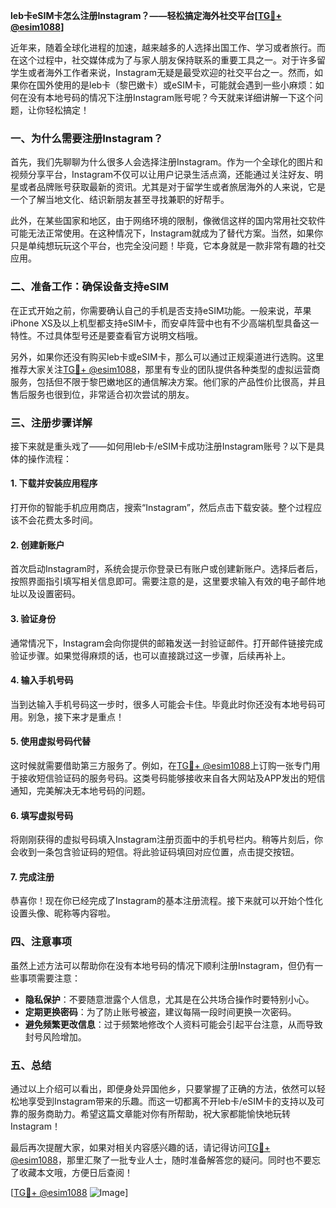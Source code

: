 **leb卡eSIM卡怎么注册Instagram？——轻松搞定海外社交平台[[TG💪+ @esim1088](https://t.me/s/esim1088)]**

近年来，随着全球化进程的加速，越来越多的人选择出国工作、学习或者旅行。而在这个过程中，社交媒体成为了与家人朋友保持联系的重要工具之一。对于许多留学生或者海外工作者来说，Instagram无疑是最受欢迎的社交平台之一。然而，如果你在国外使用的是leb卡（黎巴嫩卡）或eSIM卡，可能就会遇到一些小麻烦：如何在没有本地号码的情况下注册Instagram账号呢？今天就来详细讲解一下这个问题，让你轻松搞定！

### 一、为什么需要注册Instagram？

首先，我们先聊聊为什么很多人会选择注册Instagram。作为一个全球化的图片和视频分享平台，Instagram不仅可以让用户记录生活点滴，还能通过关注好友、明星或者品牌账号获取最新的资讯。尤其是对于留学生或者旅居海外的人来说，它是一个了解当地文化、结识新朋友甚至寻找兼职的好帮手。

此外，在某些国家和地区，由于网络环境的限制，像微信这样的国内常用社交软件可能无法正常使用。在这种情况下，Instagram就成为了替代方案。当然，如果你只是单纯想玩玩这个平台，也完全没问题！毕竟，它本身就是一款非常有趣的社交应用。

### 二、准备工作：确保设备支持eSIM

在正式开始之前，你需要确认自己的手机是否支持eSIM功能。一般来说，苹果iPhone XS及以上机型都支持eSIM卡，而安卓阵营中也有不少高端机型具备这一特性。不过具体型号还是要查看官方说明文档哦。

另外，如果你还没有购买leb卡或eSIM卡，那么可以通过正规渠道进行选购。这里推荐大家关注[TG💪+ @esim1088](https://t.me/s/esim1088)，那里有专业的团队提供各种类型的虚拟运营商服务，包括但不限于黎巴嫩地区的通信解决方案。他们家的产品性价比很高，并且售后服务也很到位，非常适合初次尝试的朋友。

### 三、注册步骤详解

接下来就是重头戏了——如何用leb卡/eSIM卡成功注册Instagram账号？以下是具体的操作流程：

#### 1. 下载并安装应用程序
打开你的智能手机应用商店，搜索“Instagram”，然后点击下载安装。整个过程应该不会花费太多时间。

#### 2. 创建新账户
首次启动Instagram时，系统会提示你登录已有账户或创建新账户。选择后者后，按照界面指引填写相关信息即可。需要注意的是，这里要求输入有效的电子邮件地址以及设置密码。

#### 3. 验证身份
通常情况下，Instagram会向你提供的邮箱发送一封验证邮件。打开邮件链接完成验证步骤。如果觉得麻烦的话，也可以直接跳过这一步骤，后续再补上。

#### 4. 输入手机号码
当到达输入手机号码这一步时，很多人可能会卡住。毕竟此时你还没有本地号码可用。别急，接下来才是重点！

#### 5. 使用虚拟号码代替
这时候就需要借助第三方服务了。例如，在[TG💪+ @esim1088](https://t.me/s/esim1088)上订购一张专门用于接收短信验证码的服务号码。这类号码能够接收来自各大网站及APP发出的短信通知，完美解决无本地号码的问题。

#### 6. 填写虚拟号码
将刚刚获得的虚拟号码填入Instagram注册页面中的手机号栏内。稍等片刻后，你会收到一条包含验证码的短信。将此验证码填回对应位置，点击提交按钮。

#### 7. 完成注册
恭喜你！现在你已经完成了Instagram的基本注册流程。接下来就可以开始个性化设置头像、昵称等内容啦。

### 四、注意事项

虽然上述方法可以帮助你在没有本地号码的情况下顺利注册Instagram，但仍有一些事项需要注意：

- **隐私保护**：不要随意泄露个人信息，尤其是在公共场合操作时要特别小心。
- **定期更换密码**：为了防止账号被盗，建议每隔一段时间更换一次密码。
- **避免频繁更改信息**：过于频繁地修改个人资料可能会引起平台注意，从而导致封号风险增加。

### 五、总结

通过以上介绍可以看出，即便身处异国他乡，只要掌握了正确的方法，依然可以轻松地享受到Instagram带来的乐趣。而这一切都离不开leb卡/eSIM卡的支持以及可靠的服务商助力。希望这篇文章能对你有所帮助，祝大家都能愉快地玩转Instagram！

最后再次提醒大家，如果对相关内容感兴趣的话，请记得访问[TG💪+ @esim1088](https://t.me/s/esim1088)，那里汇聚了一批专业人士，随时准备解答您的疑问。同时也不要忘了收藏本文哦，方便日后查阅！

[[TG💪+ @esim1088](https://t.me/s/esim1088) ![Image](https://i.postimg.cc/4NQfJmqS/Snipaste-2025-05-13-00-14-12.png)]